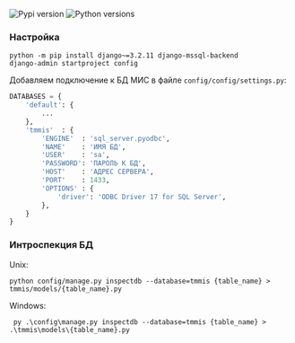 ![Pypi version](https://img.shields.io/pypi/v/django-tmmis.svg)
![Python versions](https://img.shields.io/pypi/pyversions/django-tmmis)

### Настройка

```shell
python -m pip install django~=3.2.11 django-mssql-backend
django-admin startproject config
```

Добавляем подключение к БД МИС в файле `config/config/settings.py`:
```python
DATABASES = {
    'default': {
        ...
    },
    'tmmis'  : {
        'ENGINE'  : 'sql_server.pyodbc',
        'NAME'    : 'ИМЯ БД',
        'USER'    : 'sa',
        'PASSWORD': 'ПАРОЛЬ К БД',
        'HOST'    : 'АДРЕС СЕРВЕРА',
        'PORT'    : 1433,
        'OPTIONS' : {
            'driver': 'ODBC Driver 17 for SQL Server',
        },
    }
}
```

### Интроспекция БД

Unix:
```shell script
python config/manage.py inspectdb --database=tmmis {table_name} > tmmis/models/{table_name}.py
```

Windows:
```shell script
 py .\config\manage.py inspectdb --database=tmmis {table_name} > .\tmmis\models\{table_name}.py
```
